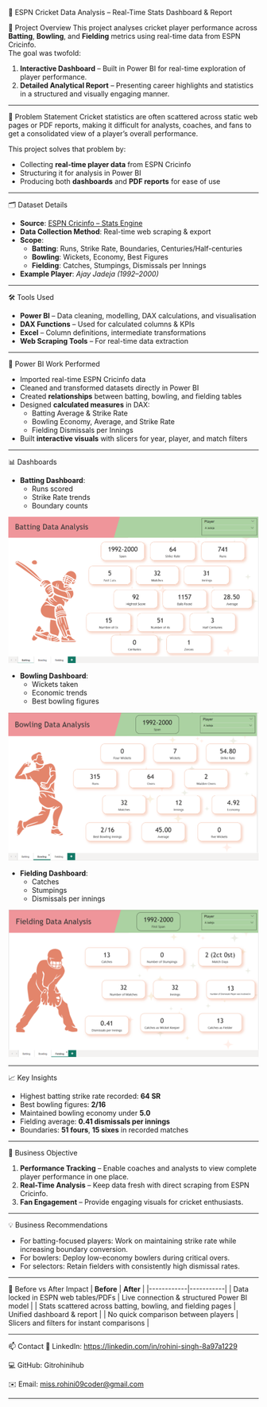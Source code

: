 🏏 ESPN Cricket Data Analysis – Real-Time Stats Dashboard & Report

📌 Project Overview
This project analyses cricket player performance across **Batting**, **Bowling**, and **Fielding** metrics using real-time data from ESPN Cricinfo.  
The goal was twofold:
1. **Interactive Dashboard** – Built in Power BI for real-time exploration of player performance.
2. **Detailed Analytical Report** – Presenting career highlights and statistics in a structured and visually engaging manner.

---

🧠 Problem Statement
Cricket statistics are often scattered across static web pages or PDF reports, making it difficult for analysts, coaches, and fans to get a consolidated view of a player’s overall performance.

This project solves that problem by:
- Collecting **real-time player data** from ESPN Cricinfo
- Structuring it for analysis in Power BI
- Producing both **dashboards** and **PDF reports** for ease of use

---

🗂️ Dataset Details
- **Source**: [ESPN Cricinfo – Stats Engine](https://stats.espncricinfo.com/ci/engine/stats/index.html)
- **Data Collection Method**: Real-time web scraping & export
- **Scope**:
  - **Batting**: Runs, Strike Rate, Boundaries, Centuries/Half-centuries
  - **Bowling**: Wickets, Economy, Best Figures
  - **Fielding**: Catches, Stumpings, Dismissals per Innings
- **Example Player**: *Ajay Jadeja (1992–2000)*

---

🛠️ Tools Used
- **Power BI** – Data cleaning, modelling, DAX calculations, and visualisation
- **DAX Functions** – Used for calculated columns & KPIs
- **Excel** – Column definitions, intermediate transformations
- **Web Scraping Tools** – For real-time data extraction

---

🧮 Power BI Work Performed
- Imported real-time ESPN Cricinfo data
- Cleaned and transformed datasets directly in Power BI
- Created **relationships** between batting, bowling, and fielding tables
- Designed **calculated measures** in DAX:
  - Batting Average & Strike Rate
  - Bowling Economy, Average, and Strike Rate
  - Fielding Dismissals per Innings
- Built **interactive visuals** with slicers for year, player, and match filters

---

📊 Dashboards
- **Batting Dashboard**:
  - Runs scored
  - Strike Rate trends
  - Boundary counts

![image Link](https://github.com/Gitrohinihub/ESPN_Cricket_Analysis/blob/766377647dc08177888a3abd3d49dec2bac1f872/Batting.png)

- **Bowling Dashboard**:
  - Wickets taken
  - Economic trends
  - Best bowling figures

 ![image Link](https://github.com/Gitrohinihub/ESPN_Cricket_Analysis/blob/766377647dc08177888a3abd3d49dec2bac1f872/Bowling%20page%20.png)
    
- **Fielding Dashboard**:
  - Catches
  - Stumpings
  - Dismissals per innings

![image Link](https://github.com/Gitrohinihub/ESPN_Cricket_Analysis/blob/766377647dc08177888a3abd3d49dec2bac1f872/Fielding%20Page%20.png)

---

📈 Key Insights
- Highest batting strike rate recorded: **64 SR**
- Best bowling figures: **2/16**
- Maintained bowling economy under **5.0**
- Fielding average: **0.41 dismissals per innings**
- Boundaries: **51 fours**, **15 sixes** in recorded matches

---

🎯 Business Objective
1. **Performance Tracking** – Enable coaches and analysts to view complete player performance in one place.
2. **Real-Time Analysis** – Keep data fresh with direct scraping from ESPN Cricinfo.
3. **Fan Engagement** – Provide engaging visuals for cricket enthusiasts.

---

💡 Business Recommendations
- For batting-focused players: Work on maintaining strike rate while increasing boundary conversion.
- For bowlers: Deploy low-economy bowlers during critical overs.
- For selectors: Retain fielders with consistently high dismissal rates.

---

🔄 Before vs After Impact
| **Before** | **After** |
|------------|-----------|
| Data locked in ESPN web tables/PDFs | Live connection & structured Power BI model |
| Stats scattered across batting, bowling, and fielding pages | Unified dashboard & report |
| No quick comparison between players | Slicers and filters for instant comparisons |

---

📫 Contact
💼 LinkedIn: https://linkedin.com/in/rohini-singh-8a97a1229

💻 GitHub: Gitrohinihub

✉️ Email: miss.rohini09coder@gmail.com










---
